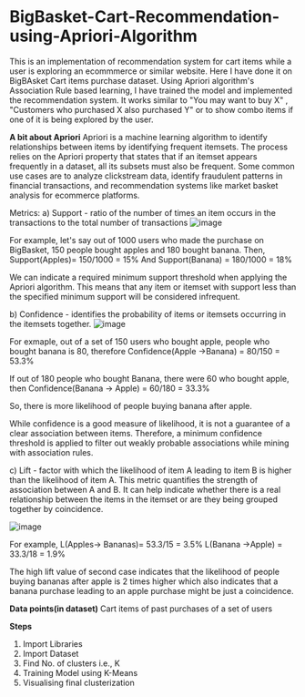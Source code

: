 # BigBasket-Cart-Recommendation-using-Apriori-Algorithm

This is an implementation of recommendation system for cart items while a user is exploring an ecommmerce or similar website. Here I have done it on BigBAsket Cart items purchase dataset. Using Apriori algorithm's  Association Rule based learning, I have trained the model and implemented the recommendation system. It works similar to "You may want to buy X" , "Customers who purchased X also purchased Y" or to show combo items if one of it is being explored by the user.

**A bit about Apriori**
Apriori is a machine learning algorithm to identify relationships between items by identifying frequent itemsets. The process relies on the Apriori property that states that if an itemset appears frequently in a dataset, all its subsets must also be frequent. Some common use cases are to analyze clickstream data, identify fraudulent patterns in financial transactions, and recommendation systems like market basket analysis for ecommerce platforms.

Metrics:
a) Support - ratio of the number of times an item occurs in the transactions to the total number of transactions
![image](https://github.com/user-attachments/assets/a17d8ec0-a528-40d0-81d4-5b2f76f8351e)

For example, let's say out of 1000 users who made the purchase on BigBasket, 150 people bought apples and 180 bought banana. 
Then, Support(Apples)= 150/1000 = 15%
And Support(Banana) = 180/1000 = 18%

We can indicate a required minimum support threshold when applying the Apriori algorithm. This means that any item or itemset with support less than the specified minimum support will be considered infrequent.

b) Confidence - identifies the probability of items or itemsets occurring in the itemsets together. 
![image](https://github.com/user-attachments/assets/64bf0121-3276-4755-9c9e-c59b34402937)

For exmaple, out of a set of 150 users who bought apple, people who bought banana is 80, therefore
Confidence(Apple ->Banana) = 80/150 = 53.3%

If out of 180 people who bought Banana, there were 60 who bought apple,
then Confidence(Banana -> Apple) = 60/180 = 33.3%

So, there is more likelihood of people buying banana after apple.

While confidence is a good measure of likelihood, it is not a guarantee of a clear association between items. Therefore, a minimum confidence threshold is applied to filter out weakly probable associations while mining with association rules.

c) Lift - factor with which the likelihood of item A leading to item B is higher than the likelihood of item A. This metric quantifies the strength of association between A and B. It can help indicate whether there is a real relationship between the items in the itemset or are they being grouped together by coincidence. 

![image](https://github.com/user-attachments/assets/cc598b73-a20f-4bb7-a858-ff1b07c33773)

For example,
L(Apples-> Bananas)= 53.3/15 = 3.5%
L(Banana ->Apple) = 33.3/18 = 1.9%

The high lift value of second case indicates that the likelihood of people buying bananas after apple is 2 times higher which also indicates that a banana purchase leading to an apple purchase might be just a coincidence.


**Data points(in dataset)**
Cart items of past purchases of a set of users


**Steps**
1. Import Libraries
2. Import Dataset
3. Find No. of clusters i.e., K
4. Training Model using K-Means
5. Visualising final clusterization
